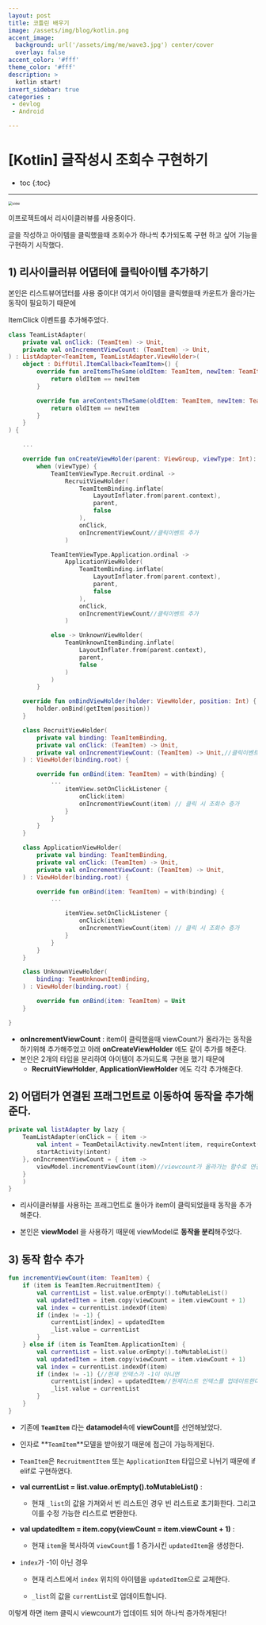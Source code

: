 ```yaml
---
layout: post
title: 코틀린 배우기
image: /assets/img/blog/kotlin.png
accent_image: 
  background: url('/assets/img/me/wave3.jpg') center/cover
  overlay: false
accent_color: '#fff'
theme_color: '#fff'
description: >
  kotlin start!
invert_sidebar: true
categories :
 - devlog	
 - Android

---
```


# [Kotlin] 글작성시 조회수 구현하기

* toc
{:toc}

---

<img src="../../../assets/img/blog/viewcount.png" alt="view" style="zoom:50%;" />

이프로젝트에서 리사이클러뷰를 사용중이다. 

글을 작성하고 아이템을 클릭했을때 조회수가 하나씩 추가되도록 구현 하고 싶어 기능을 구현하기 시작했다.



## 1) 리사이클러뷰 어댑터에 클릭아이템 추가하기

본인은 리스트뷰어댑터를 사용 중이다! 여기서 아이템을 클릭했을때 카운트가 올라가는 동작이 필요하기 때문에 

ItemClick 이벤트를 추가해주었다.

```kotlin
class TeamListAdapter(
    private val onClick: (TeamItem) -> Unit,
    private val onIncrementViewCount: (TeamItem) -> Unit,
) : ListAdapter<TeamItem, TeamListAdapter.ViewHolder>(
    object : DiffUtil.ItemCallback<TeamItem>() {
        override fun areItemsTheSame(oldItem: TeamItem, newItem: TeamItem): Boolean {
            return oldItem == newItem
        }

        override fun areContentsTheSame(oldItem: TeamItem, newItem: TeamItem): Boolean {
            return oldItem == newItem
        }
    }
) {

    ...

    override fun onCreateViewHolder(parent: ViewGroup, viewType: Int): ViewHolder =
        when (viewType) {
            TeamItemViewType.Recruit.ordinal ->
                RecruitViewHolder(
                    TeamItemBinding.inflate(
                        LayoutInflater.from(parent.context),
                        parent,
                        false
                    ),
                    onClick,
                    onIncrementViewCount//클릭이벤트 추가
                )

            TeamItemViewType.Application.ordinal ->
                ApplicationViewHolder(
                    TeamItemBinding.inflate(
                        LayoutInflater.from(parent.context),
                        parent,
                        false
                    ),
                    onClick,
                    onIncrementViewCount//클릭이벤트 추가
                )

            else -> UnknownViewHolder(
                TeamUnknownItemBinding.inflate(
                    LayoutInflater.from(parent.context),
                    parent,
                    false
                )
            )
        }

    override fun onBindViewHolder(holder: ViewHolder, position: Int) {
        holder.onBind(getItem(position))
    }

    class RecruitViewHolder(
        private val binding: TeamItemBinding,
        private val onClick: (TeamItem) -> Unit,
        private val onIncrementViewCount: (TeamItem) -> Unit,//클릭이벤트 추가
    ) : ViewHolder(binding.root) {

        override fun onBind(item: TeamItem) = with(binding) {
            ...
                itemView.setOnClickListener {
                    onClick(item)
                    onIncrementViewCount(item) // 클릭 시 조회수 증가
                }
            }
        }
    }

    class ApplicationViewHolder(
        private val binding: TeamItemBinding,
        private val onClick: (TeamItem) -> Unit,
        private val onIncrementViewCount: (TeamItem) -> Unit,
    ) : ViewHolder(binding.root) {

        override fun onBind(item: TeamItem) = with(binding) {
            ...

                itemView.setOnClickListener {
                    onClick(item)
                    onIncrementViewCount(item) // 클릭 시 조회수 증가
                }
            }
        }
    }

    class UnknownViewHolder(
        binding: TeamUnknownItemBinding,
    ) : ViewHolder(binding.root) {

        override fun onBind(item: TeamItem) = Unit
    }

}
```

* **onIncrementViewCount** : item이 클릭했을때 viewCount가 올라가는 동작을 하기위해 추가해주었고 아래 **onCreateViewHolder** 에도 같이 추가를 해준다.
* 본인은 2개의 타입을 분리하여 아이템이 추가되도록 구현을 했기 때문에 
  * **RecruitViewHolder**, **ApplicationViewHolder** 에도 각각 추가해준다.



## 2) 어댑터가 연결된 프래그먼트로 이동하여 동작을 추가해준다.

```kotlin
private val listAdapter by lazy {
    TeamListAdapter(onClick = { item ->
        val intent = TeamDetailActivity.newIntent(item, requireContext())
        startActivity(intent)
    }, onIncrementViewCount = { item ->
        viewModel.incrementViewCount(item)//viewcount가 올라가는 함수로 연결
    }
    )
}
```

* 리사이클러뷰를 사용하는 프래그먼트로 돌아가 item이 클릭되었을때 동작을 추가해준다.

* 본인은 **viewModel** 을 사용하기 때문에 viewModel로 **동작을 분리**해주었다.



## 3) 동작 함수 추가

```kotlin
fun incrementViewCount(item: TeamItem) {
    if (item is TeamItem.RecruitmentItem) {
        val currentList = list.value.orEmpty().toMutableList()
        val updatedItem = item.copy(viewCount = item.viewCount + 1)
        val index = currentList.indexOf(item)
        if (index != -1) {
            currentList[index] = updatedItem
            _list.value = currentList
        }
    } else if (item is TeamItem.ApplicationItem) {
        val currentList = list.value.orEmpty().toMutableList()
        val updatedItem = item.copy(viewCount = item.viewCount + 1)
        val index = currentList.indexOf(item)
        if (index != -1) {//현재 인덱스가 -1이 아니면
            currentList[index] = updatedItem//현재리스트 인덱스를 업데이트한다
            _list.value = currentList
        }
    }
}
```

* 기존에 **`TeamItem`** 라는 **datamodel**속에 **viewCount**를 선언해놨었다.
* 인자로 **`TeamItem`**모델을 받아왔기 때문에 접근이 가능하게된다.
* `TeamItem`은 `RecruitmentItem` 또는 `ApplicationItem` 타입으로 나뉘기 때문에 if elif로 구현하였다.

* **val currentList = list.value.orEmpty().toMutableList()** :
  * 현재 `_list`의 값을 가져와서 빈 리스트인 경우 빈 리스트로 초기화한다. 그리고 이를 수정 가능한 리스트로 변환한다.

* **val updatedItem = item.copy(viewCount = item.viewCount + 1)** :
  * 현재 `item`을 복사하여 `viewCount`를 1 증가시킨 `updatedItem`을 생성한다.

* `index`가 -1이 아닌 경우

  * 현재 리스트에서 `index` 위치의 아이템을 `updatedItem`으로 교체한다.

  *  `_list`의 값을 `currentList`로 업데이트합니다.



이렇게 하면 item 클릭시 viewcount가 업데이트 되어 하나씩 증가하게된다!
